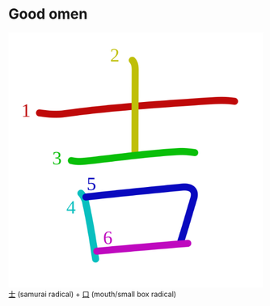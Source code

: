 # Good omen
![吉](../kanji-colorize/5409.svg)
[士](士.md) (samurai radical) + [口](口.md) (mouth/small box radical) 